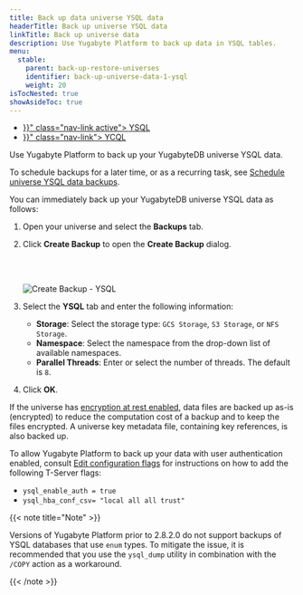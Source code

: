 ```yaml
---
title: Back up data universe YSQL data
headerTitle: Back up universe YSQL data
linkTitle: Back up universe data
description: Use Yugabyte Platform to back up data in YSQL tables.
menu:
  stable:
    parent: back-up-restore-universes
    identifier: back-up-universe-data-1-ysql
    weight: 20
isTocNested: true
showAsideToc: true
---
```


<ul class="nav nav-tabs-alt nav-tabs-yb">

  <li >
    <a href="{{< relref "./ysql.md" >}}" class="nav-link active">
      <i class="icon-postgres" aria-hidden="true"></i>
      YSQL
    </a>
  </li>

  <li >
    <a href="{{< relref "./ycql.md" >}}" class="nav-link">
      <i class="icon-cassandra" aria-hidden="true"></i>
      YCQL
    </a>
  </li>

</ul>

Use Yugabyte Platform to back up your YugabyteDB universe YSQL data.

To schedule backups for a later time, or as a recurring task, see [Schedule universe YSQL data backups](../../schedule-data-backups/ysql).

You can immediately back up your YugabyteDB universe YSQL data as follows:

1. Open your universe and select the **Backups** tab.
1. Click **Create Backup** to open the **Create Backup** dialog.

    <br/><br/>

    ![Create Backup - YSQL](/images/yp/create-backup-ysql.png)

1. Select the **YSQL** tab and enter the following information:

    - **Storage**: Select the storage type: `GCS Storage`, `S3 Storage`, or `NFS Storage`.
    - **Namespace**: Select the namespace from the drop-down list of available namespaces.
    - **Parallel Threads**: Enter or select the number of threads. The default is `8`.

1. Click **OK**.

If the universe has [encryption at rest enabled](../../../security/enable-encryption-at-rest), data files are backed up as-is (encrypted) to reduce the computation cost of a backup and to keep the files encrypted. A universe key metadata file, containing key references, is also backed up.

To allow Yugabyte Platform to back up your data with user authentication enabled, consult [Edit configuration flags](../../../manage-deployments/edit-config-flags) for instructions on how to add the following T-Server flags:

- `ysql_enable_auth = true`
- `ysql_hba_conf_csv= "local all all trust"`

{{< note title="Note" >}}

Versions of Yugabyte Platform prior to 2.8.2.0 do not support backups of YSQL databases that use `enum` types. To mitigate the issue, it is recommended that you use the `ysql_dump` utility in combination with the `/COPY` action as a workaround.

{{< /note >}}
<!-- The preceding note should say 2.8.2.0. Careful with search and replace on version numbers! -->

